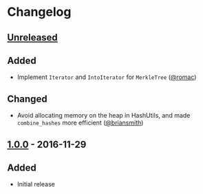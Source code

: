 
# Changelog

## [Unreleased](https://github.com/SpinResearch/merkle.rs/compare/1.0.0...master)

## Added
- Implement `Iterator` and `IntoIterator` for `MerkleTree` ([@romac](https://github.com/romac))

## Changed
- Avoid allocating memory on the heap in HashUtils, and made `combine_hashes` more efficient ([@briansmith](https://github.com/briansmith))


## [1.0.0](https://github.com/SpinResearch/merkle.rs/releases/tag/1.0.0) - 2016-11-29

## Added
- Initial release
